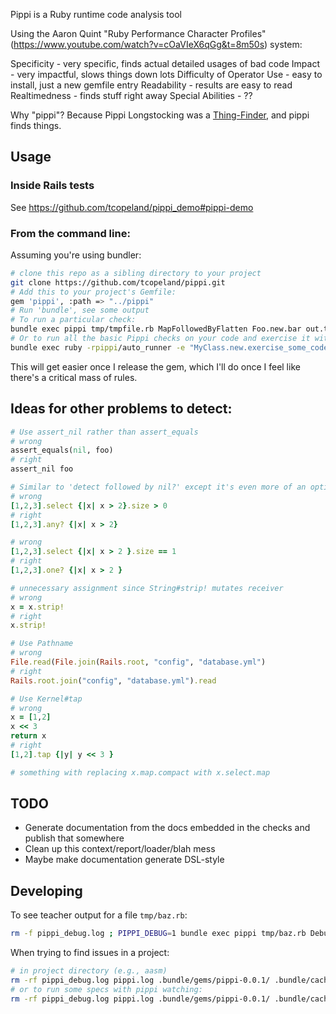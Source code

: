 Pippi is a Ruby runtime code analysis tool

Using the Aaron Quint "Ruby Performance Character Profiles" (https://www.youtube.com/watch?v=cOaVIeX6qGg&t=8m50s) system:

Specificity - very specific, finds actual detailed usages of bad code
Impact - very impactful, slows things down lots
Difficulty of Operator Use - easy to install, just a new gemfile entry
Readability - results are easy to read
Realtimedness - finds stuff right away
Special Abilities - ??

Why "pippi"?  Because Pippi Longstocking was a <a href="http://www.laredoisd.org/cdbooks/NOVELS/Pippi%20Longstocking/CH02.txt">Thing-Finder</a>, and pippi finds things.

## Usage

### Inside Rails tests

See https://github.com/tcopeland/pippi_demo#pippi-demo

### From the command line:

Assuming you're using bundler:

```bash
# clone this repo as a sibling directory to your project
git clone https://github.com/tcopeland/pippi.git
# Add this to your project's Gemfile:
gem 'pippi', :path => "../pippi"
# Run 'bundle', see some output
# To run a particular check:
bundle exec pippi tmp/tmpfile.rb MapFollowedByFlatten Foo.new.bar out.txt
# Or to run all the basic Pippi checks on your code and exercise it with MyClass.new.exercise_some_code:
bundle exec ruby -rpippi/auto_runner -e "MyClass.new.exercise_some_code"
```

This will get easier once I release the gem, which I'll do once I feel like there's a critical mass of rules.

## Ideas for other problems to detect:

```ruby
# Use assert_nil rather than assert_equals
# wrong
assert_equals(nil, foo)
# right
assert_nil foo

# Similar to 'detect followed by nil?' except it's even more of an optimization since you don't have to iterate over the entire list
# wrong
[1,2,3].select {|x| x > 2}.size > 0
# right
[1,2,3].any? {|x| x > 2}

# wrong
[1,2,3].select {|x| x > 2 }.size == 1
# right
[1,2,3].one? {|x| x > 2 }

# unnecessary assignment since String#strip! mutates receiver 
# wrong
x = x.strip!
# right
x.strip!

# Use Pathname
# wrong
File.read(File.join(Rails.root, "config", "database.yml")
# right
Rails.root.join("config", "database.yml").read

# Use Kernel#tap
# wrong
x = [1,2]
x << 3
return x
# right
[1,2].tap {|y| y << 3 }

# something with replacing x.map.compact with x.select.map
````

## TODO

* Generate documentation from the docs embedded in the checks and publish that somewhere
* Clean up this context/report/loader/blah mess
* Maybe make documentation generate DSL-style

## Developing

To see teacher output for a file `tmp/baz.rb`:

```bash
rm -f pippi_debug.log ; PIPPI_DEBUG=1 bundle exec pippi tmp/baz.rb DebugCheck Foo.new.bar tmp/out.txt ; cat pippi_debug.log
```

When trying to find issues in a project:

```bash
# in project directory (e.g., aasm)
rm -rf pippi_debug.log pippi.log .bundle/gems/pippi-0.0.1/ .bundle/cache/pippi-0.0.1.gem .bundle/specifications/pippi-0.0.1.gemspec && bundle update pippi --local && PIPPI_DEBUG=1 bundle exec ruby -rpippi/auto_runner -e "puts 'hi'" && grep -C 5 BOOM pippi_debug.log
# or to run some specs with pippi watching:
rm -rf pippi_debug.log pippi.log .bundle/gems/pippi-0.0.1/ .bundle/cache/pippi-0.0.1.gem .bundle/specifications/pippi-0.0.1.gemspec && bundle update pippi --local && PIPPI_DEBUG=1 bundle exec ruby -rpippi/auto_runner -Ispec spec/unit/*.rb

```

